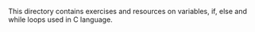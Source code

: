 This directory contains exercises and resources on variables, if, else and while loops used in C language.
